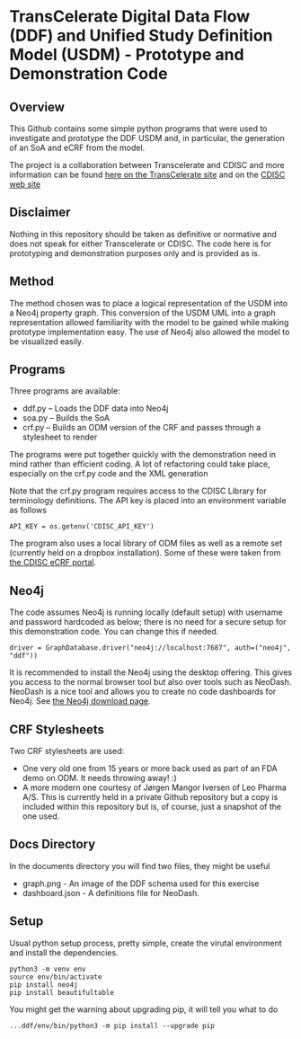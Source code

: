 # TransCelerate Digital Data Flow (DDF) and Unified Study Definition Model (USDM) - Prototype and Demonstration Code

## Overview
This Github contains some simple python programs that were used to investigate and prototype the DDF USDM and, in particular, the generation of an SoA and eCRF from the model.

The project is a collaboration between Transcelerate and CDISC and more information can be found [here on the TransCelerate site](https://www.transceleratebiopharmainc.com/initiatives/digital-data-flow/) and on the [CDISC web site](https://www.cdisc.org/ddf)

## Disclaimer
Nothing in this repository should be taken as definitive or normative and does not speak for either Transcelerate or CDISC. The code here is for prototyping and demonstration purposes only and is provided as is.

## Method
The method chosen was to place a logical representation of the USDM into a Neo4j property graph. This conversion of the USDM UML into a graph representation allowed familiarity with the model to be gained while making prototype implementation easy. The use of Neo4j also allowed the model to be visualized easily.

## Programs
Three programs are available:
-	ddf.py – Loads the DDF data into Neo4j
-	soa.py – Builds the SoA
-	crf.py – Builds an ODM version of the CRF and passes through a stylesheet to render

The programs were put together quickly with the demonstration need in mind rather than efficient coding. A lot of refactoring could take place, especially on the crf.py code and the XML generation

Note that the crf.py program requires access to the CDISC Library for terminology definitions. The API key is placed into an environment variable as follows

```
API_KEY = os.getenv('CDISC_API_KEY')
```

The program also uses a local library of ODM files as well as a remote set (currently held on a dropbox installation). Some of these were taken from [the CDISC eCRF portal](https://www.cdisc.org/kb/ecrf).

## Neo4j
The code assumes Neo4j is running locally (default setup) with username and password hardcoded as below; there is no need for a secure setup for this demonstration code. You can change this if needed.
```
driver = GraphDatabase.driver("neo4j://localhost:7687", auth=("neo4j", "ddf"))
```

It is recommended to install the Neo4j using the desktop offering. This gives you access to the normal browser tool but also over tools such as NeoDash. NeoDash is a nice tool and allows you to create no code dashboards for Neo4j. See [the Neo4j download page](https://neo4j.com/download/). 

## CRF Stylesheets
Two CRF stylesheets are used:
- One very old one from 15 years or more back used as part of an FDA demo on ODM. It needs throwing away! :)
- A more modern one courtesy of Jørgen Mangor Iversen of Leo Pharma A/S. This is currently held in a private Github repository but a copy is included within this repository but is, of course, just a snapshot of the one used.

## Docs Directory
In the documents directory you will find two files, they might be useful
- graph.png - An image of the DDF schema used for this exercise
- dashboard.json - A definitions file for NeoDash. 

## Setup
Usual python setup process, pretty simple, create the virutal environment and install the dependencies.
```
python3 -m venv env
source env/bin/activate
pip install neo4j
pip install beautifultable
```
You might get the warning about upgrading pip, it will tell you what to do
```
...ddf/env/bin/python3 -m pip install --upgrade pip
```